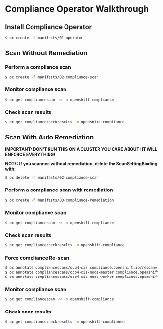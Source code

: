 # Compliance Operator Walkthrough

## Install Compliance Operator

```bash
$ oc create -f manifests/01-operator
```

## Scan Without Remediation

### Perform a compliance scan

```bash
$ oc create -f manifests/02-compliance-scan
```

### Monitor compliance scan

```bash
$ oc get compliancescan -w -n openshift-compliance
```

### Check scan results

```bash
$ oc get compliancecheckresults -n openshift-compliance
```

## Scan With Auto Remediation

**IMPORTANT: DON'T RUN THIS ON A CLUSTER YOU CARE ABOUT! IT WILL ENFORCE EVERYTHING!**

**NOTE: If you scanned without remediation, delete the ScanSettingBinding
with:**

```bash
$ oc delete -f manifests/02-compliance-scan
```

### Perform a compliance scan with remediation

```bash
$ oc create -f manifests/03-compliance-remediation
```

### Monitor compliance scan

```bash
$ oc get compliancescan -w -n openshift-compliance
```

### Check scan results

```bash
$ oc get compliancecheckresults -n openshift-compliance
```

### Force compliance Re-scan

```bash
$ oc annotate compliancescans/ocp4-cis compliance.openshift.io/rescan=
$ oc annotate compliancescans/ocp4-cis-node-master compliance.openshift.io/rescan=
$ oc annotate compliancescans/ocp4-cis-node-worker compliance.openshift.io/rescan=
```

### Monitor compliance scan

```bash
$ oc get compliancescan -w -n openshift-compliance
```

### Check scan results

```bash
$ oc get compliancecheckresults -n openshift-compliance
```

